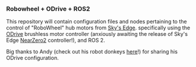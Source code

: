 ### Robowheel + ODrive + ROS2

This repository will contain configuration files and nodes pertaining to the control of "RoboWheel" hub motors from [Sky's Edge](https://skysedge.com/robotics/robowheel170/index.html). specifically using the [ODrive](https://odriverobotics.com/shop/odrive-v36) brushless motor controller (anxiously awaiting the release of Sky's Edge [NearZero2](https://skysedge.com/robotics/nz2/index.html) controller!), and ROS 2.

Big thanks to Andy (check out his robot donkeys [here](https://hackaday.io/project/187319-robot-donkeys)!) for sharing his ODrive configuration.
